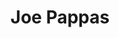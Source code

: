 ---
# Display name
title: Joe Pappas

# Name pronunciation (optional)
#name_pronunciation: Chien Shiung Wu

# Full name (for SEO)
first_name: Joe
last_name: Pappas

# Status emoji
status:
  icon: 📚

# Is this the primary user of the site?
superuser: true

# Highlight the author in author lists? (true/false)
highlight_name: true

# Role/position/tagline
role: Research Assistant

# Organizations/Affiliations to display in Biography blox
organizations:
  - name: ICAN Lab @ Purdue University
    url: https://schaterji.io/research/

# Social network links
# Need to use another icon? Simply download the SVG icon to your `assets/media/icons/` folder.
profiles:
  - icon: at-symbol
    url: 'mailto:joempappas@gmail.com'
    label: E-mail Me
  - icon: brands/github
    url: https://github.com/joempappas
  - icon: brands/linkedin
    url: https://www.linkedin.com/joempappas
  - icon: academicons/google-scholar
    url: https://scholar.google.com/citations?hl=en&user=VX7Q4x0AAAAJ

interests:
  - Computer Vision
  - Robotics
  - Agriculture
  - Deep Learning
  - Edge Computing

education:
  - area: Masters Agricultural and Biological Engineering
    institution: Purdue University
    date_start: 2022-08-15
    date_end: Present
    summary: |
      Courses focus on Machine Learning and Deep Learning
  - area: B.S. Computer Science and Engineering; Focus in Artificial Intelligence
    institution: Ohio State University
    date_start: 2013-08-01
    date_end: 2017-05-01
    summary: |
      GPA: 3.5/4.0
  
work:
  - position: Deep Learning for Autonomous Vehicles Intern
    company_name: Army Research Lab
    company_url: ''
    company_logo: ''
    date_start: 2023-06-01
    date_end: 2023-12-01
    summary: |2-
      Responsibilities include:
      - Use ROS to implement SOTA detection algorithms to existing autonomous driving stack
      - Train SOTA Deep Learning perception models using distributed training nodes
      - Deploy perception models to be used on mobile GPUs
      - Develop a contention aware framework for switching between perception algorithms
  - position: Technical Services Engineer
    company_name: Prompt.io
    company_url: ''
    company_logo: ''
    date_start: 2018-02-01
    date_end: Present
    summary: |
      Responsibilities include:
      - Build custom implementations of the platform for current and prospective customers
      - Manage product enhancement requests from all of prospective customers, existing customers, and internal sales team.
      - Started up and manage the Support department to be a new, standalone business unit, that helps measure the effectiveness of our platform.
      - Help at all points of the customer journey, from custom demos, to onboarding, to support in post signing.

# Skills
# Add your own SVG icons to `assets/media/icons/`
skills:
  - name: Technical Skills
    items:
      - name: Python
        description: ''
        percent: 80
        icon: code-bracket
      - name: Data Science
        description: ''
        percent: 100
        icon: chart-bar
      - name: SQL
        description: ''
        percent: 40
        icon: circle-stack
  - name: Hobbies
    color: '#eeac02'
    color_border: '#f0bf23'
    items:
      - name: Hiking
        description: ''
        percent: 60
        icon: person-simple-walk
      - name: Cats
        description: ''
        percent: 100
        icon: cat
      - name: Photography
        description: ''
        percent: 80
        icon: camera

languages:
  - name: English
    percent: 100
  - name: Chinese
    percent: 75
  - name: Portuguese
    percent: 25

awards:
  - title: Neural Networks and Deep Learning
    url: https://www.coursera.org/learn/neural-networks-deep-learning
    date: '2023-11-25'
    awarder: Coursera
    icon: coursera
    summary: |
      I studied the foundational concept of neural networks and deep learning. By the end, I was familiar with the significant technological trends driving the rise of deep learning; build, train, and apply fully connected deep neural networks; implement efficient (vectorized) neural networks; identify key parameters in a neural network’s architecture; and apply deep learning to your own applications.
  - title: Blockchain Fundamentals
    url: https://www.edx.org/professional-certificate/uc-berkeleyx-blockchain-fundamentals
    date: '2023-07-01'
    awarder: edX
    icon: edx
    summary: |
      Learned:
      - Synthesize your own blockchain solutions
      - Gain an in-depth understanding of the specific mechanics of Bitcoin
      - Understand Bitcoin’s real-life applications and learn how to attack and destroy Bitcoin, Ethereum, smart contracts and Dapps, and alternatives to Bitcoin’s Proof-of-Work consensus algorithm
  - title: 'Object-Oriented Programming in R'
    url: https://www.datacamp.com/courses/object-oriented-programming-with-s3-and-r6-in-r
    certificate_url: https://www.datacamp.com
    date: '2023-01-21'
    awarder: datacamp
    icon: datacamp
    summary: |
      Object-oriented programming (OOP) lets you specify relationships between functions and the objects that they can act on, helping you manage complexity in your code. This is an intermediate level course, providing an introduction to OOP, using the S3 and R6 systems. S3 is a great day-to-day R programming tool that simplifies some of the functions that you write. R6 is especially useful for industry-specific analyses, working with web APIs, and building GUIs.
---